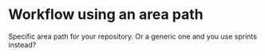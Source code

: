 # Workflow using an area path

Specific area path for your repository. Or a generic one and you use sprints instead?

